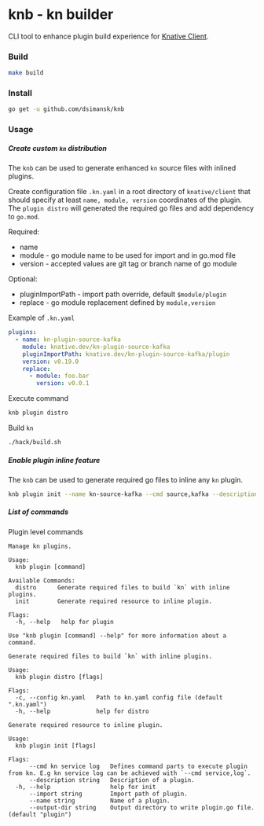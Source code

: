 # knb - kn builder

CLI tool to enhance plugin build experience for [Knative Client](https://github.com/knative/client).


### Build
```bash
make build
```

### Install 
```bash
go get -u github.com/dsimansk/knb
```

### Usage

##### Create custom `kn` distribution

The `knb` can be used to generate enhanced `kn` source files with inlined plugins. 

Create configuration file `.kn.yaml` in a root directory of `knative/client` that should specify at least `name, module, version` coordinates of the plugin.
The `plugin distro` will generated the required go files and add dependency to `go.mod`. 

Required:
* name 
* module - go module name to be used for import and in go.mod file 
* version - accepted values are git tag or branch name of go module  

Optional:
* pluginImportPath - import path override, default `$module/plugin`
* replace - go module replacement defined by `module,version`

Example of `.kn.yaml`
```yaml
plugins:
  - name: kn-plugin-source-kafka
    module: knative.dev/kn-plugin-source-kafka
    pluginImportPath: knative.dev/kn-plugin-source-kafka/plugin
    version: v0.19.0
    replace:
      - module: foo.bar
        version: v0.0.1
```


Execute command
```bash
knb plugin distro
```


Build `kn`
```bash
./hack/build.sh
```

##### Enable plugin inline feature 

The `knb` can be used to generate required go files to inline any `kn` plugin.

```bash
knb plugin init --name kn-source-kafka --cmd source,kafka --description "Some plugin"
```


##### List of commands

Plugin level commands

```
Manage kn plugins.

Usage:
  knb plugin [command]

Available Commands:
  distro      Generate required files to build `kn` with inline plugins.
  init        Generate required resource to inline plugin.

Flags:
  -h, --help   help for plugin

Use "knb plugin [command] --help" for more information about a command.
```

```
Generate required files to build `kn` with inline plugins.

Usage:
  knb plugin distro [flags]

Flags:
  -c, --config kn.yaml   Path to kn.yaml config file (default ".kn.yaml")
  -h, --help             help for distro

```

```
Generate required resource to inline plugin.

Usage:
  knb plugin init [flags]

Flags:
      --cmd kn service log   Defines command parts to execute plugin from kn. E.g kn service log can be achieved with `--cmd service,log`.
      --description string   Description of a plugin.
  -h, --help                 help for init
      --import string        Import path of plugin.
      --name string          Name of a plugin.
      --output-dir string    Output directory to write plugin.go file. (default "plugin")
```